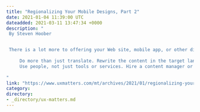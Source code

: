 ```yaml
---
title: "Regionalizing Your Mobile Designs, Part 2"
date: 2021-01-04 11:39:00 UTC
dateadded: 2021-03-11 13:47:34 +0000
description: "
 By Steven Hoober 


 There is a lot more to offering your Web site, mobile app, or other digital product in other markets than automatically translating or hiring a service to translate your content into another language. In Part 1 of this two-part series, I provided an overview of how to regionalize your products—approaching regionalization from a procedural and technical point of view—and detailed the approach you should take, as follows: 
 
     Do more than just translate. Rewrite the content in the target language, considering the context of use. Avoid slang, jargon, colloquialisms, metaphors, and jokes. 
     Use people, not just tools or services. Hire a content manager or content designer to create content-management documents. Work with your translation service, and engage locals who are sufficiently familiar with your product to at least review it. Read More 
 
"
link: "https://www.uxmatters.com/mt/archives/2021/01/regionalizing-your-mobile-designs-part-2.php"
category:
directory:
- _directory/ux-matters.md
---
```


